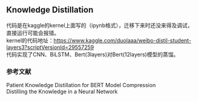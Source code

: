 Knowledge Distillation
----
代码是在kaggle的kernel上面写的（ipynb格式），迁移下来时还没来得及调试，直接运行可能会报错。  <br>
kernel的代码地址：https://www.kaggle.com/duolaaa/weibo-distil-student-layers3?scriptVersionId=29557259  <br>
代码实现了CNN、BiLSTM、Bert(3layers)对Bert(12layers)模型的蒸馏。


### 参考文献
Patient Knowledge Distillation for BERT Model Compression <br>
Distilling the Knowledge in a Neural Network
